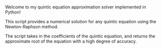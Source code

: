 Welcome to my quintic equation approximation solver implemented in Python!

This script provides a numerical solution for any quintic equation using the Newton-Raphson method.

The script takes in the coefficients of the quintic equation, and returns the approximate root of the equation with a high degree of accuracy. 
